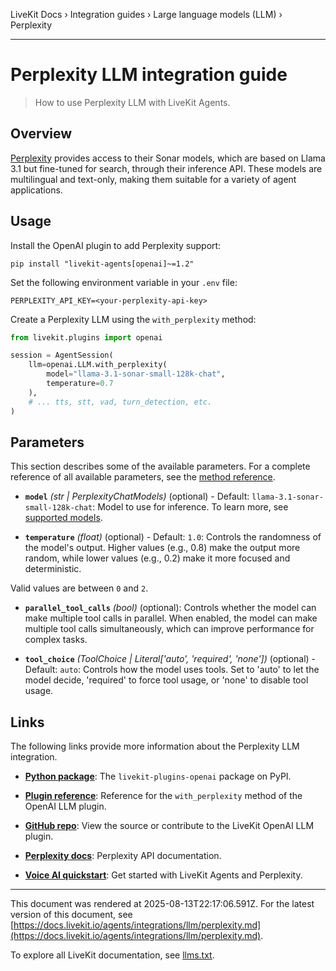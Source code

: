 LiveKit Docs › Integration guides › Large language models (LLM) › Perplexity

---

# Perplexity LLM integration guide

> How to use Perplexity LLM with LiveKit Agents.

## Overview

[Perplexity](https://www.perplexity.ai/) provides access to their Sonar models, which are based on Llama 3.1 but fine-tuned for search, through their inference API. These models are multilingual and text-only, making them suitable for a variety of agent applications.

## Usage

Install the OpenAI plugin to add Perplexity support:

```shell
pip install "livekit-agents[openai]~=1.2"

```

Set the following environment variable in your `.env` file:

```shell
PERPLEXITY_API_KEY=<your-perplexity-api-key>

```

Create a Perplexity LLM using the `with_perplexity` method:

```python
from livekit.plugins import openai

session = AgentSession(
    llm=openai.LLM.with_perplexity(
        model="llama-3.1-sonar-small-128k-chat",
        temperature=0.7
    ),
    # ... tts, stt, vad, turn_detection, etc.
)

```

## Parameters

This section describes some of the available parameters. For a complete reference of all available parameters, see the [method reference](https://docs.livekit.io/reference/python/v1/livekit/plugins/openai/index.html.md#livekit.plugins.openai.LLM.with_perplexity).

- **`model`** _(str | PerplexityChatModels)_ (optional) - Default: `llama-3.1-sonar-small-128k-chat`: Model to use for inference. To learn more, see [supported models](https://docs.perplexity.ai/guides/model-cards).

- **`temperature`** _(float)_ (optional) - Default: `1.0`: Controls the randomness of the model's output. Higher values (e.g., 0.8) make the output more random, while lower values (e.g., 0.2) make it more focused and deterministic.

Valid values are between `0` and `2`.

- **`parallel_tool_calls`** _(bool)_ (optional): Controls whether the model can make multiple tool calls in parallel. When enabled, the model can make multiple tool calls simultaneously, which can improve performance for complex tasks.

- **`tool_choice`** _(ToolChoice | Literal['auto', 'required', 'none'])_ (optional) - Default: `auto`: Controls how the model uses tools. Set to 'auto' to let the model decide, 'required' to force tool usage, or 'none' to disable tool usage.

## Links

The following links provide more information about the Perplexity LLM integration.

- **[Python package](https://pypi.org/project/livekit-plugins-openai/)**: The `livekit-plugins-openai` package on PyPI.

- **[Plugin reference](https://docs.livekit.io/reference/python/v1/livekit/plugins/openai/index.html.md#livekit.plugins.openai.LLM.with_perplexity)**: Reference for the `with_perplexity` method of the OpenAI LLM plugin.

- **[GitHub repo](https://github.com/livekit/agents/tree/main/livekit-plugins/livekit-plugins-openai)**: View the source or contribute to the LiveKit OpenAI LLM plugin.

- **[Perplexity docs](https://docs.perplexity.ai/docs/overview)**: Perplexity API documentation.

- **[Voice AI quickstart](https://docs.livekit.io/agents/start/voice-ai.md)**: Get started with LiveKit Agents and Perplexity.

---

This document was rendered at 2025-08-13T22:17:06.591Z.
For the latest version of this document, see [https://docs.livekit.io/agents/integrations/llm/perplexity.md](https://docs.livekit.io/agents/integrations/llm/perplexity.md).

To explore all LiveKit documentation, see [llms.txt](https://docs.livekit.io/llms.txt).